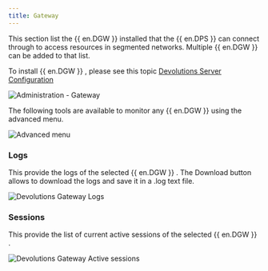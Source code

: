 ```yaml
---
title: Gateway
---
```

This section list the {{ en.DGW }} installed that the {{ en.DPS }} can connect through to access resources in segmented networks. Multiple {{ en.DGW }} can be added to that list.  

To install {{ en.DGW }} , please see this topic [Devolutions Server Configuration](/server/dgw/server-configuration/)  

![Administration - Gateway](/img/en/server/ServerOp8080.png)

The following tools are available to monitor any {{ en.DGW }} using the advanced menu. 

![Advanced menu](/img/en/server/ServerOp8081.png)

### Logs 

This provide the logs of the selected {{ en.DGW }} . The Download button allows to download the logs and save it in a .log text file. 

![Devolutions Gateway Logs](/img/en/server/ServerOp8082.png)

### Sessions 

This provide the list of current active sessions of the selected {{ en.DGW }} . 

![Devolutions Gateway Active sessions](/img/en/server/ServerOp8083.png)